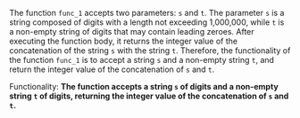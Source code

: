 The function `func_1` accepts two parameters: `s` and `t`. The parameter `s` is a string composed of digits with a length not exceeding 1,000,000, while `t` is a non-empty string of digits that may contain leading zeroes. After executing the function body, it returns the integer value of the concatenation of the string `s` with the string `t`. Therefore, the functionality of the function `func_1` is to accept a string `s` and a non-empty string `t`, and return the integer value of the concatenation of `s` and `t`. 

Functionality: **The function accepts a string `s` of digits and a non-empty string `t` of digits, returning the integer value of the concatenation of `s` and `t`.**
